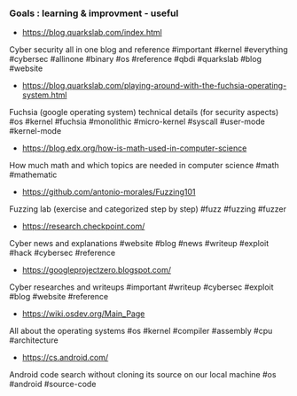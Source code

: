 ### Goals : learning & improvment - useful

- https://blog.quarkslab.com/index.html

Cyber security all in one blog and reference #important #kernel #everything #cybersec #allinone #binary #os #reference #qbdi #quarkslab #blog #website

- https://blog.quarkslab.com/playing-around-with-the-fuchsia-operating-system.html

Fuchsia (google operating system) technical details (for security aspects) #os #kernel #fuchsia #monolithic #micro-kernel #syscall #user-mode #kernel-mode

- https://blog.edx.org/how-is-math-used-in-computer-science

How much math and which topics are needed in computer science #math #mathematic

- https://github.com/antonio-morales/Fuzzing101

Fuzzing lab (exercise and categorized step by step) #fuzz #fuzzing #fuzzer

- https://research.checkpoint.com/

Cyber news and explanations #website #blog #news #writeup #exploit #hack #cybersec #reference

- https://googleprojectzero.blogspot.com/

Cyber researches and writeups #important #writeup #cybersec #exploit #blog #website #reference

- https://wiki.osdev.org/Main_Page

All about the operating systems #os #kernel #compiler #assembly #cpu #architecture

- https://cs.android.com/

Android code search without cloning its source on our local machine #os #android #source-code
